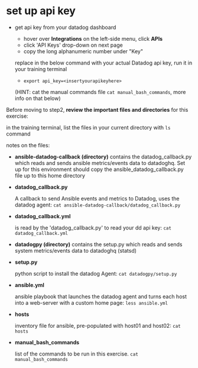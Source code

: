 # set up api key
* get api key from your datadog dashboard
  - hover over **Integrations**  on the left-side menu, click **APIs**
  - click 'API Keys' drop-down on next page
  - copy the long alphanumeric number under "Key"


  replace <your api key> in the below command with your actual Datadog api key, run it in your training terminal

  - `export api_key=<insertyourapikeyhere>`

  (HINT: cat the manual commands file `cat manual_bash_commands`, more info on that below)


Before moving to step2, **review the important files and directories** for this exercise:

in the training terminal, list the files in your current directory with `ls` command

notes on the files:

  * **ansible-datadog-callback (directory)**
    contains the datadog_callback.py which reads and sends ansible metrics/events data to datadoghq. Set up for this environment should copy the ansible_datadog_callback.py file up to this home directory

  * **datadog_callback.py**

      A callback to send Ansible events and metrics to Datadog, uses the datadog agent: `cat ansible-datadog-callback/datadog_callback.py`

  * **datadog_callback.yml**

      is read by the 'datadog_callback.py' to read your dd api key: `cat datadog_callback.yml`

  * **datadogpy (directory)**
    contains the setup.py which reads and sends system metrics/events data to datadoghq (statsd)


  * **setup.py**

    python script to install the datadog Agent: `cat datadogpy/setup.py`


  * **ansible.yml**

    ansible playbook that launches the datadog agent and turns each host into a web-server with a custom home page: `less ansible.yml`

  * **hosts**

    inventory file for ansible, pre-populated with host01 and host02: `cat hosts`

  * **manual_bash_commands**

    list of the commands to be run in this exercise.
    `cat manual_bash_commands`
